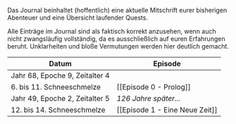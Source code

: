 Das Journal beinhaltet (hoffentlich) eine aktuelle Mitschrift eurer bisherigen Abenteuer und eine Übersicht laufender Quests.

Alle Einträge im Journal sind als faktisch korrekt anzusehen, wenn auch nicht zwangsläufig vollständig, da es ausschließlich auf euren Erfahrungen beruht. Unklarheiten und bloße Vermutungen werden hier deutlich gemacht.

| Datum | Episode |
| --- | --- |
| Jahr 68, Epoche 9, Zeitalter 4 | |
| 6. bis 11. Schneeschmelze | [[Episode 0 - Prolog]] |
| Jahr 49, Epoche 2, Zeitalter 5 | *126 Jahre später...* |
| 12. bis 14. Schneeschmelze | [[Episode 1 - Eine Neue Zeit]] |
